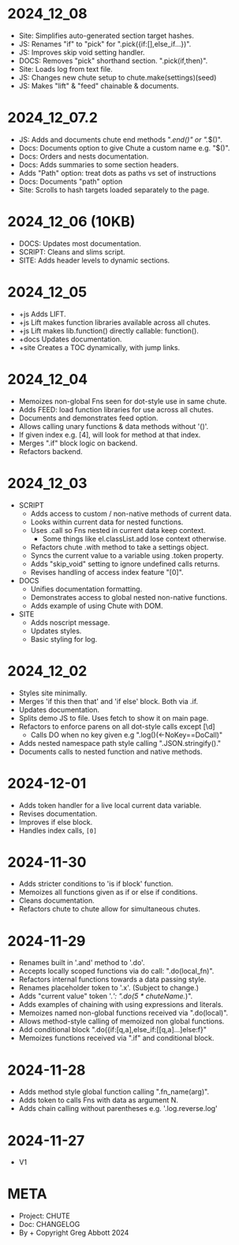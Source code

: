 # 2024_12_08
- Site: Simplifies auto-generated section target hashes.
- JS: Renames "if" to "pick" for ".pick({if:[],else_if…})".
- JS: Improves skip void setting handler.
- DOCS: Removes "pick" shorthand section.  ".pick(if,then)".
- Site: Loads log from text file.
- JS: Changes new chute setup to chute.make(settings)(seed)
- JS: Makes "lift" & "feed" chainable & documents.

# 2024_12_07.2
- JS: Adds and documents chute end methods "._end()" or "._$()".
- Docs: Documents option to give Chute a custom name e.g. "$()".
- Docs: Orders and nests documentation. 
- Docs: Adds summaries to some section headers.
- Adds "Path" option: treat dots as paths vs set of instructions
- Docs: Documents "path" option
- Site: Scrolls to hash targets loaded separately to the page.

# 2024_12_06 (10KB)
- DOCS: Updates most documentation.
- SCRIPT: Cleans and slims script.
- SITE: Adds header levels to dynamic sections.

# 2024_12_05
- +js Adds LIFT.
- +js Lift makes function libraries available across all chutes.
- +js Lift makes lib.function() directly callable: function().
- +docs Updates documentation.
- +site Creates a TOC dynamically, with jump links.

# 2024_12_04
- Memoizes non-global Fns seen for dot-style use in same chute.
- Adds FEED: load function libraries for use across all chutes.
- Documents and demonstrates feed option.
- Allows calling unary functions & data methods without '()'.
- If given index e.g. [4], will look for method at that index.
- Merges ".if" block logic on backend.
- Refactors backend.

# 2024_12_03
- SCRIPT
  - Adds access to custom / non-native methods of current data.
  - Looks within current data for nested functions.
  - Uses .call so Fns nested in current data keep context.
    - Some things like el.classList.add lose context otherwise.
  - Refactors chute .with method to take a settings object.
  - Syncs the current value to a variable using .token property.
  - Adds "skip_void" setting to ignore undefined calls returns.
  - Revises handling of access index feature "[0]".
- DOCS
  - Unifies documentation formatting.
  - Demonstrates access to global nested non-native functions.
  - Adds example of using Chute with DOM.
- SITE
  - Adds noscript message.
  - Updates styles.
  - Basic styling for log.

# 2024_12_02
- Styles site minimally.
- Merges 'if this then that' and 'if else' block. Both via .if.
- Updates documentation.
- Splits demo JS to file. Uses fetch to show it on main page.
- Refactors to enforce parens on all dot-style calls except [\d]
  - Calls DO when no key given e.g ".log()(<-NoKey==DoCall)"
- Adds nested namespace path style calling ".JSON.stringify()."
- Documents calls to nested function and native methods.

# 2024-12-01
- Adds token handler for a live local current data variable.
- Revises documentation.
- Improves if else block.
- Handles index calls, `[0]`

# 2024-11-30
- Adds stricter conditions to 'is if block' function.
- Memoizes all functions given as if or else if conditions.
- Cleans documentation.
- Refactors chute to chute allow for simultaneous chutes.

# 2024-11-29
- Renames built in '.and' method to '.do'.
- Accepts locally scoped functions via do call: ".do(local_fn)".
- Refactors internal functions towards a data passing style.
- Renames placeholder token to '.x'. (Subject to change.)
- Adds "current value" token '._': ".do(5 * chuteName._)".
- Adds examples of chaining with using expressions and literals.
- Memoizes named non-global functions received via ".do(local)".
- Allows method-style calling of memoized non global functions.
- Add conditional block ".do({if:[q,a],else_if:[[q,a]…]else:f}"
- Memoizes functions received via ".if" and conditional block.

# 2024-11-28
- Adds method style global function calling ".fn_name(arg)".
- Adds token to calls Fns with data as argument N.
- Adds chain calling without parentheses e.g. '.log.reverse.log'

# 2024-11-27
- V1

# META
- Project: CHUTE
- Doc: CHANGELOG
- By + Copyright Greg Abbott 2024